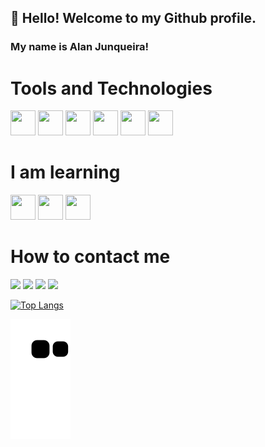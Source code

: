 <link rel="stylesheet" href="https://cdn.jsdelivr.net/gh/devicons/devicon@v2.15.1/devicon.min.css">


## 👋 Hello! Welcome to my Github profile.
### My name is Alan Junqueira!

# Tools and Technologies
<div display="flex" gap="5px">
 <img src="https://cdn.jsdelivr.net/gh/devicons/devicon/icons/html5/html5-plain-wordmark.svg" width="40" height="40"/>
 <img src="https://cdn.jsdelivr.net/gh/devicons/devicon/icons/css3/css3-plain-wordmark.svg" width="40" height="40"/>
 <img src="https://cdn.jsdelivr.net/gh/devicons/devicon/icons/javascript/javascript-original.svg" width="40" height="40" />
 <img src="https://cdn.jsdelivr.net/gh/devicons/devicon/icons/git/git-original.svg" width="40" height="40"/>
 <img src="https://cdn.jsdelivr.net/gh/devicons/devicon/icons/react/react-original-wordmark.svg" width="40" height="40"/>
 <img src="https://cdn.jsdelivr.net/gh/devicons/devicon/icons/sass/sass-original.svg" width="40" height="40"/>  
</div>


# I am learning
<div display="flex" gap="5px">
 <img src="https://cdn.jsdelivr.net/gh/devicons/devicon/icons/typescript/typescript-original.svg" width="40" height="40"/>
 <img src="https://cdn.jsdelivr.net/gh/devicons/devicon/icons/nextjs/nextjs-line.svg" width="40" height="40"/>
 <img src="https://cdn.jsdelivr.net/gh/devicons/devicon/icons/nodejs/nodejs-original.svg" width="40" height="40"/>
</div>

# How to contact me
<div>

<a href="https://instagram.com/seu-usuário-instagram-aqui](https://www.instagram.com/allann.junnkh" target="_blank"><img src="https://img.shields.io/badge/-Instagram-%23E4405F?style=for-the-badge&logo=instagram&logoColor=white" target="_blank"></a>
<a href="https://www.twitch.tv/yaohuram" target="_blank"><img src="https://img.shields.io/badge/Twitch-9146FF?style=for-the-badge&logo=twitch&logoColor=white" target="_blank"></a>
<a href = "mailto:contato.alanjunqueira@gmail.com"><img src="https://img.shields.io/badge/Gmail-D14836?style=for-the-badge&logo=gmail&logoColor=white" target="_blank"></a>
<a href="https://www.linkedin.com/in/alan-junqueira" target="_blank"><img src="https://img.shields.io/badge/-LinkedIn-%230077B5?style=for-the-badge&logo=linkedin&logoColor=white" target="_blank"></a>   
</div>

[![Top Langs](https://github-readme-stats.vercel.app/api/top-langs/?username=alan-junqueira&layout=compact)](https://github.com/alan-junqueira/github-readme-stats)

![Snake animation](https://github.com/alan-junqueira/alan-junqueira/blob/output/github-contribution-grid-snake.svg)
